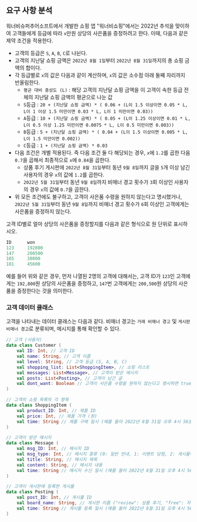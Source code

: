 ## 요구 사항 분석
워너비슈퍼추어소프트에서 개발한 쇼핑 앱 "워너비쇼핑"에서는 2022년 추석을 맞이하여 고객들에게 등급에 따라 ```x```만원 상당의 사은품을 증정하려고 한다. 이때, 다음과 같은 제약 조건을 적용한다.
* 고객의 등급은 ```S```, ```A```, ```B```, ```C```로 나뉜다.
* 고객의 지난달 쇼핑 금액은 ```2022년 8월 1일```부터 ```2022년 8월 31일```까지의 총 쇼핑 금액의 합이다.
* 각 등급별로 ```x```의 값은 다음과 같이 계산하며, ```x```의 값은 소수점 아래 둘째 자리까지 반올림한다.
  * ```평균 대비 충성도 (L)``` : 해당 고객의 지난달 쇼핑 금액을 이 고객이 속한 등급 전체의 지난달 쇼핑 금액의 평균으로 나눈 값
  * ```S```등급 : ```20 + (지난달 쇼핑 금액) * ( 0.06 + (L이 1.5 이상이면 0.05 * L, L이 1 이상 1.5 미만이면 0.03 * L, L이 1 미만이면 0.03))```
  * ```A```등급 : ```10 + (지난달 쇼핑 금액) * ( 0.05 + (L이 1.25 이상이면 0.01 * L, L이 0.5 이상 1.25 미만이면 0.0075 * L, L이 0.5 미만이면 0.003))```
  * ```B```등급 : ```5 + (지난달 쇼핑 금액) * ( 0.04 + (L이 1.5 이상이면 0.005 * L, L이 1.5 미만이면 0.002))```
  * ```C```등급 : ```1 + (지난달 쇼핑 금액) * 0.03```
* 다음 조건은 개별 적용된다. 즉 다음 조건 둘 다 해당되는 경우, ```x```에 ```1.2```를 곱한 다음 ```0.7```을 곱해서 최종적으로 ```x```에 ```0.84```을 곱한다.
  * 상품 후기 게시판에 ```2022년 8월 31일```부터 동년 ```9월 8일```까지 글을 ```5```개 이상 남긴 사용자의 경우 ```x```의 값에 ```1.2```를 곱한다.
  * ```2022년 5월 31일```부터 동년 ```9월 8일```까지 비매너 경고 횟수가 ```3```회 이상인 사용자의 경우 ```x```의 값에 ```0.7```을 곱한다.
* 위 모든 조건에도 불구하고, 고객이 사은품 수령을 원하지 않는다고 명시했거나, ```2022년 5월 31일```부터 동년 ```9월 8일```까지 비매너 경고 횟수가 ```6```회 이상인 고객에게는 사은품을 증정하지 않는다.

고객 ID별로 얼마 상당의 사은품을 증정할지를 다음과 같은 형식으로 원 단위로 표시하시오.
```kotlin
ID      won
123     192800
147     200500
165     38000
181     45600
```
예를 들어 위와 같은 경우, 먼저 나열된 2명의 고객에 대해서는, 고객 ID가 ```123```인 고객에게는 ```192,800```원 상당의 사은품을 증정하고, ```147```번 고객에게는 ```200,500```원 상당의 사은품을 증정한다는 것을 의미한다.

### 고객 데이터 클래스
고객을 나타내는 데이터 클래스는 다음과 같다. 비매너 경고는 ```거래 비매너 경고``` 및 ```게시판 비매너 경고```로 분류되며, 메시지를 통해 확인할 수 있다.

```kotlin
// 고객 (사용자)
data class Customer (
    val ID: Int, // 고객 ID
    val name: String, // 고객 이름
    val level: String, // 고객 등급 (S, A, B, C)
    val shopping_list: List<ShoppingItem>, // 쇼핑 리스트
    val messages: List<Message>, // 고객이 받은 메시지
    val posts: List<Posting>, // 고객이 남긴 글
    val dont_want: Boolean // 고객이 사은품 수령을 원하지 않는다고 명시하면 true, 그렇지 않으면 false
)

// 고객의 쇼핑 목록의 각 항목
data class ShoppingItem (
    val product_ID: Int, // 제품 ID
    val price: Int, // 제품 가격 (원)
    val time: String // 제품 구매 일시 (예를 들어 2022년 8월 31일 오후 4시 56분 7초이면 "20220831165607")
)

// 고객이 받은 메시지
data class Message (
    val msg_ID: Int, // 메시지 ID
    val msg_type: Int, // 메시지 종류 (0: 일반 안내, 1: 이벤트 당첨, 2: 게시물이 추천을 일정 횟수 받음, 3: 거래 비매너 경고, 4: 게시판 비매너 경고)
    val title: String, // 메시지 제목
    val content: String, // 메시지 내용
    val time: String // 메시지 수신 일시 (예를 들어 2022년 8월 31일 오후 4시 56분 7초이면 "20220831165607")
)

// 고객이 게시판에 등록한 게시물
data class Posting (
    val post_ID: Int, // 게시물 ID
    val board_name: String, // 게시판 이름 ("review": 상품 후기, "free": 자유게시판, "exchange": 거래게시판)
    val time: String // 게시물 등록 일시 (예를 들어 2022년 8월 31일 오후 4시 56분 7초이면 "20220831165607")
)
```

